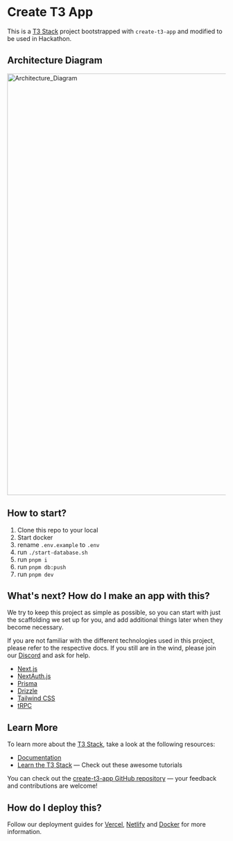 # Create T3 App

This is a [T3 Stack](https://create.t3.gg/) project bootstrapped with `create-t3-app` and modified to be used in Hackathon.

## Architecture Diagram

<img width="973" alt="Architecture_Diagram" src="https://github.com/Crayon-ShinChan/rental-post-ai/assets/81618041/046fcbc2-7c4c-4012-ac50-2181eead7814">

## How to start?

1. Clone this repo to your local
2. Start docker
3. rename `.env.example` to `.env`
4. run `./start-database.sh`
5. run `pnpm i`
6. run `pnpm db:push`
7. run `pnpm dev`

## What's next? How do I make an app with this?

We try to keep this project as simple as possible, so you can start with just the scaffolding we set up for you, and add additional things later when they become necessary.

If you are not familiar with the different technologies used in this project, please refer to the respective docs. If you still are in the wind, please join our [Discord](https://t3.gg/discord) and ask for help.

- [Next.js](https://nextjs.org)
- [NextAuth.js](https://next-auth.js.org)
- [Prisma](https://prisma.io)
- [Drizzle](https://orm.drizzle.team)
- [Tailwind CSS](https://tailwindcss.com)
- [tRPC](https://trpc.io)

## Learn More

To learn more about the [T3 Stack](https://create.t3.gg/), take a look at the following resources:

- [Documentation](https://create.t3.gg/)
- [Learn the T3 Stack](https://create.t3.gg/en/faq#what-learning-resources-are-currently-available) — Check out these awesome tutorials

You can check out the [create-t3-app GitHub repository](https://github.com/t3-oss/create-t3-app) — your feedback and contributions are welcome!

## How do I deploy this?

Follow our deployment guides for [Vercel](https://create.t3.gg/en/deployment/vercel), [Netlify](https://create.t3.gg/en/deployment/netlify) and [Docker](https://create.t3.gg/en/deployment/docker) for more information.
